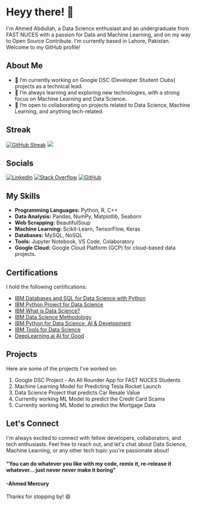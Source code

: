 # Heyy there! 👋

I'm Ahmed Abdullah, a Data Science enthusiast and an undergraduate from FAST NUCES with a passion for Data and Machine Learning, and on my way to Open Source Contribute. I'm currently based in Lahore, Pakistan. Welcome to my GitHub profile!

## About Me

- 🔭 I’m currently working on Google DSC (Developer Student Clubs) projects as a technical lead.
- 🌱 I’m always learning and exploring new technologies, with a strong focus on Machine Learning and Data Science.
- 👯 I’m open to collaborating on projects related to Data Science, Machine Learning, and anything tech-related.

## Streak
[![GitHub Streak](https://streak-stats.demolab.com/?user=ahmedembeddedx)](https://git.io/streak-stats)
![](https://komarev.com/ghpvc/?username=ahmedembeddedx&color=green)
## Socials
[![LinkedIn](https://img.shields.io/badge/LinkedIn-%230077B5.svg?logo=linkedin&logoColor=white)](https://www.linkedin.com/in/ahmedembedded) 
[![Stack Overflow](https://img.shields.io/badge/-Stackoverflow-FE7A16?logo=stack-overflow&logoColor=white)]([https://stackoverflow.com/users/20331641](https://stackoverflow.com/users/22690687/ahmedembedded)) 
[![GitHub](https://img.shields.io/badge/GitHub-%23121011.svg?logo=GitHub&logoColor=white)](https://github.com/ahmedembeddedx/)

## My Skills

- **Programming Languages:** Python, R, C++
- **Data Analysis:** Pandas, NumPy, Matplotlib, Seaborn
- **Web Scrapping:** BeautifulSoup
- **Machine Learning:** Scikit-Learn, TensorFlow, Keras
- **Databases:** MySQL, NoSQL
- **Tools:** Jupyter Notebook, VS Code, Colaboratory
- **Google Cloud:** Google Cloud Platform (GCP) for cloud-based data projects.

## Certifications

I hold the following certifications:

- [IBM Databases and SQL for Data Science with Python](https://www.coursera.org/account/accomplishments/certificate/DHV92VFF2PB6)
- [IBM Python Project for Data Science](https://www.coursera.org/account/accomplishments/certificate/3H4DWQ84VR3D)
- [IBM What is Data Science?](https://www.coursera.org/account/accomplishments/certificate/9WVZ6B8E5FRH) 
- [IBM Data Science Methodology](https://www.coursera.org/account/accomplishments/certificate/U2HFLHLKQ8GC)
- [IBM Python for Data Science, AI & Development](https://www.coursera.org/account/accomplishments/certificate/3394WFS5XMZT)
- [IBM Tools for Data Science](https://www.coursera.org/account/accomplishments/certificate/MFNVM2BFT2VH)
- [DeepLearning.ai AI for Good](https://www.coursera.org/account/accomplishments/certificate/8U8MCFYJ596F)



## Projects

Here are some of the projects I've worked on:

1. Google DSC Project - An All Rounder App for FAST NUCES Students
2. Machine Learning Model for Predicting Tesla Rocket Launch
3. Data Science Project that predicts Car Resale Value
4. Currently working ML Model to predict the Credit Card Scams
5. Currently working ML Model to predict the Mortgage Data

## Let's Connect

I'm always excited to connect with fellow developers, collaborators, and tech enthusiasts. Feel free to reach out, and let's chat about Data Science, Machine Learning, or any other tech topic you're passionate about!

#### "You can do whatever you like with my code, remix it, re-release it whatever... just never never make it boring" 
#### -Ahmed Mercury


Thanks for stopping by! 😄
